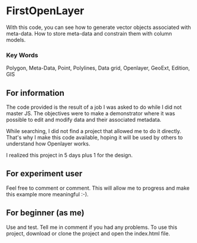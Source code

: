 # FirstOpenLayer

With this code, you can see how to generate vector objects associated with meta-data. 
How to store meta-data and constrain them with column models.

### Key Words

Polygon, Meta-Data, Point, Polylines, Data grid, Openlayer, GeoExt, Edition, GIS

## For information

The code provided is the result of a job I was asked to do while I did not master JS. 
The objectives were to make a demonstrator where it was possible to edit and modify data and their associated metadata.

While searching, I did not find a project that allowed me to do it directly. 
That's why I make this code available, hoping it will be used by others to understand how Openlayer works.

I realized this project in 5 days plus 1 for the design.

## For experiment user
Feel free to comment or comment. This will allow me to progress and make this example more meaningful :-).

## For beginner (as me)

Use and test. Tell me in comment if you had any problems.
To use this project, download or clone the project and open the index.html file.

